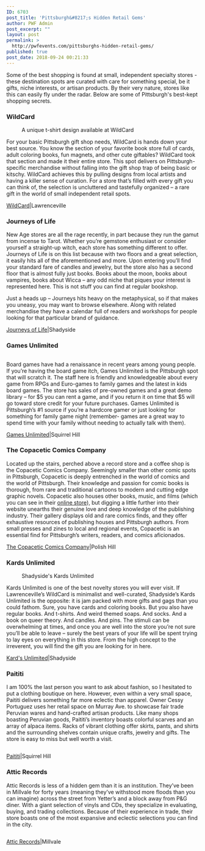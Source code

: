 ```yaml
---
ID: 6703
post_title: 'Pittsburgh&#8217;s Hidden Retail Gems'
author: PWF Admin
post_excerpt: ""
layout: post
permalink: >
  http://pwfevents.com/pittsburghs-hidden-retail-gems/
published: true
post_date: 2018-09-24 00:21:33
---
```

<!-- wp:paragraph -->
<p>Some of the best shopping is found at small, independent specialty stores - these destination spots are curated with care for something special, be it gifts, niche interests, or artisan products. By their very nature, stores like this can easily fly under the radar. Below are some of Pittsburgh's best-kept shopping secrets.</p>
<!-- /wp:paragraph -->

<!-- wp:more -->
<!--more-->
<!-- /wp:more -->

<!-- wp:heading {"level":3} -->
<h3>WildCard</h3>
<!-- /wp:heading -->

<!-- wp:image {"id":6704,"align":"center"} -->
<figure class="wp-block-image aligncenter"><img src="http://pwfevents.com/wp-content/uploads/2018/09/0287923f9d7fb64275321efd723eeb34_ef4df23e-cecf-42cb-8017-29e121a8833f_large.png" alt="" class="wp-image-6704"/><figcaption>A unique t-shirt design available at WildCard</figcaption></figure>
<!-- /wp:image -->

<!-- wp:paragraph -->
<p>For your basic Pittsburgh gift shop needs, WildCard is hands down your best source. You know the section of your favorite book store full of cards, adult coloring books, fun magnets, and other cute giftables? WildCard took that section and made it their entire store. This spot delivers on Pittsburgh-specific merchandise without falling into the gift shop trap of being basic or kitschy. WildCard achieves this by pulling designs from local artists and having a killer sense of curation. For a store that’s filled with every gift you can think of, the selection is uncluttered and tastefully organized – a rare gift in the world of small independent retail spots.</p>
<!-- /wp:paragraph -->

<!-- wp:paragraph -->
<p><a href="https://wildcardpgh.myshopify.com/">WildCard</a>|Lawrenceville</p>
<!-- /wp:paragraph -->

<!-- wp:heading {"level":3} -->
<h3>Journeys of Life</h3>
<!-- /wp:heading -->

<!-- wp:paragraph -->
<p>New Age stores are all the rage recently, in part because they run the gamut from incense to Tarot. Whether you’re gemstone enthusiast or consider yourself a straight-up witch, each store has something different to offer. Journeys of Life is on this list because with two floors and a great selection, it easily hits all of the aforementioned and more. Upon entering you’ll find your standard fare of candles and jewelry, but the store also has a second floor that is almost fully just books. Books about the moon, books about vampires, books about Wicca – any odd niche that piques your interest is represented here. This is not stuff you can find at regular bookshop.</p>
<!-- /wp:paragraph -->

<!-- wp:paragraph -->
<p>Just a heads up – Journeys hits heavy on the metaphysical, so if that makes you uneasy, you may want to browse elsewhere. Along with related merchandise they have a calendar full of readers and workshops for people looking for that particular brand of guidance.</p>
<!-- /wp:paragraph -->

<!-- wp:paragraph -->
<p><a href="https://journeysoflife.com/">Journeys of Life</a>|Shadyside</p>
<!-- /wp:paragraph -->

<!-- wp:heading {"level":3} -->
<h3>Games Unlimited</h3>
<!-- /wp:heading -->

<!-- wp:image {"id":6713} -->
<figure class="wp-block-image"><img src="http://pwfevents.com/wp-content/uploads/2018/09/dice-red-sixes.jpg" alt="" class="wp-image-6713"/></figure>
<!-- /wp:image -->

<!-- wp:paragraph -->
<p>Board games have had a renaissance in recent years among young people. If you’re having the board game itch, Games Unlimited is the Pittsburgh spot that will scratch it. The staff here is friendly and knowledgeable about every game from RPGs and Euro-games to family games and the latest in kids board games. The store has sales of pre-owned games and a great demo library – for $5 you can rent a game, and if you return it on time that $5 will go toward store credit for your future purchases. Games Unlimited is Pittsburgh’s #1 source if you’re a hardcore gamer or just looking for something for family game night (remember- games are a great way to spend time with your family without needing to actually talk with them).</p>
<!-- /wp:paragraph -->

<!-- wp:paragraph -->
<p><a href="https://gamesunl.com/">Games Unlimited</a>|Squirrel Hill</p>
<!-- /wp:paragraph -->

<!-- wp:heading {"level":3} -->
<h3>The Copacetic Comics Company</h3>
<!-- /wp:heading -->

<!-- wp:paragraph -->
<p>Located up the stairs, perched above a record store and a coffee shop is the Copacetic Comics Company. Seemingly smaller than other comic spots in Pittsburgh, Copacetic is deeply entrenched in the world of comics and the world of Pittsburgh. Their knowledge and passion for comic books is thorough, from rare and traditional cartoons to modern and cutting edge graphic novels. Copacetic also houses other books, music, and films (which you can see in their <a href="https://copaceticcomics.com/books">online store</a>), but digging a little further into their website unearths their genuine love and deep knowledge of the publishing industry. Their gallery displays old and rare comics finds, and they offer exhaustive resources of publishing houses and Pittsburgh authors. From small presses and zines to local and regional events, Copacetic is an essential find for Pittsburgh’s writers, readers, and comics aficionados. </p>
<!-- /wp:paragraph -->

<!-- wp:paragraph -->
<p><a href="https://copaceticcomics.com/">The Copacetic Comics Company</a>|Polish Hill</p>
<!-- /wp:paragraph -->

<!-- wp:heading {"level":3} -->
<h3>Kards Unlimited</h3>
<!-- /wp:heading -->

<!-- wp:image {"id":6716} -->
<figure class="wp-block-image"><img src="http://pwfevents.com/wp-content/uploads/2018/09/kards-unlimited.jpg" alt="" class="wp-image-6716"/><figcaption>Shadyside's Kards Unlimited</figcaption></figure>
<!-- /wp:image -->

<!-- wp:paragraph -->
<p>Kards Unlimited is one of the best novelty stores you will ever visit. If Lawrenceville’s WildCard is minimalist and well-curated, Shadyside’s Kards Unlimited is the opposite: it is jam packed with more gifts and gags than you could fathom. Sure, you have cards and coloring books. But you also have regular books. And t-shirts. And weird themed soaps. And socks. And a book on queer theory. And candles. And pins. The stimuli can be overwhelming at times, and once you are well into the store you’re not sure you’ll be able to leave – surely the best years of your life will be spent trying to lay eyes on everything in this store. From the high concept to the irreverent, you will find the gift you are looking for in here.</p>
<!-- /wp:paragraph -->

<!-- wp:paragraph -->
<p><a href="http://kardsunlimited.com">Kard's Unlimited</a>|Shadyside</p>
<!-- /wp:paragraph -->

<!-- wp:heading {"level":3} -->
<h3>Paititi</h3>
<!-- /wp:heading -->

<!-- wp:paragraph -->
<p>I am 100% the last person you want to ask about fashion, so I hesitated to put a clothing boutique on here. However, even within a very small space, Paititi delivers something far more eclectic than apparel. Owner Cessy Portuguez uses her retail space on Murray Ave. to showcase fair trade Peruvian wares and hand-crafted artisan products. Like many shops boasting Peruvian goods, Paititi’s inventory boasts colorful scarves and an array of alpaca items. Racks of vibrant clothing offer skirts, pants, and shirts and the surrounding shelves contain unique crafts, jewelry and gifts. The store is easy to miss but well worth a visit.</p>
<!-- /wp:paragraph -->

<!-- wp:image {"id":6717} -->
<figure class="wp-block-image"><img src="http://pwfevents.com/wp-content/uploads/2018/09/10-peru-pictures-folded-scarves.jpg" alt="" class="wp-image-6717"/></figure>
<!-- /wp:image -->

<!-- wp:paragraph -->
<p><a href="http://citysquares.com/b/paititi-18915889">Paititi</a>|Squirrel Hill</p>
<!-- /wp:paragraph -->

<!-- wp:heading {"level":3} -->
<h3>Attic Records</h3>
<!-- /wp:heading -->

<!-- wp:paragraph -->
<p>Attic Records is less of a hidden gem than it is an institution. They’ve been in Millvale for forty years (meaning they’ve withstood more floods than you can imagine) across the street from Yetter’s and a block away from P&amp;G diner. With a giant selection of vinyls and CDs, they specialize in evaluating, buying, and trading collections. Because of their experience in trade, their store boasts one of the most expansive and eclectic selections you can find in the city.</p>
<!-- /wp:paragraph -->

<!-- wp:image {"id":6718} -->
<figure class="wp-block-image"><img src="http://pwfevents.com/wp-content/uploads/2018/09/32e36229a72f74c1ef325490ae06178b.jpg" alt="" class="wp-image-6718"/></figure>
<!-- /wp:image -->

<!-- wp:paragraph -->
<p><a href="https://www.atticrecordstoreinc.com/">Attic Records</a>|Millvale</p>
<!-- /wp:paragraph -->